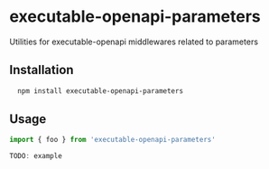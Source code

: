 # executable-openapi-parameters

Utilities for executable-openapi  middlewares related to parameters 


## Installation 

```bash 
  npm install executable-openapi-parameters
```
    
## Usage

```ts
import { foo } from 'executable-openapi-parameters'

TODO: example
```
